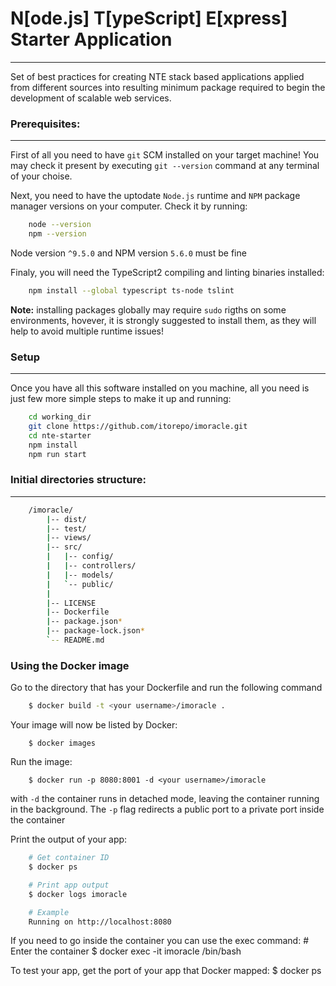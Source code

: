 # N[ode.js] T[ypeScript] E[xpress] Starter Application
----

Set of best practices for creating NTE stack based applications applied from different sources into resulting minimum package required to begin the development of scalable web services.

### Prerequisites:
----

First of all you need to have `git` SCM installed on your target machine!
You may check it present by executing `git --version` command at any terminal of your choise.

Next, you need to have the uptodate `Node.js` runtime and `NPM` package manager versions on your computer. 
Check it by running:
````bash
	node --version
	npm --version
````
Node version `^9.5.0` and NPM version `5.6.0` must be fine


Finaly, you will need the TypeScript2 compiling and linting binaries installed:
````bash
	npm install --global typescript ts-node tslint
````

**Note:** installing packages globally may require `sudo` rigths on some environments, hovever,
it is strongly suggested to install them, as they will help to avoid multiple runtime issues!

### Setup
----

Once you have all this software installed on you machine, all you need is just few more simple steps
to make it up and running:
````bash
	cd working_dir
	git clone https://github.com/itorepo/imoracle.git
	cd nte-starter
	npm install
	npm run start
````

### Initial directories structure:
----

````bash
	/imoracle/
		|-- dist/
		|-- test/
		|-- views/
		|-- src/
		|	|-- config/
		|	|-- controllers/
		|	|-- models/
		|	`-- public/
		|
		|-- LICENSE
		|-- Dockerfile
		|-- package.json*
		|-- package-lock.json*
		`-- README.md
````


### Using the Docker image

Go to the directory that has your Dockerfile and run the following command
````bash
	$ docker build -t <your username>/imoracle .
````

Your image will now be listed by Docker:
````
	$ docker images
````

Run the image:
````
	$ docker run -p 8080:8001 -d <your username>/imoracle
````

with `-d` the container runs in detached mode, leaving the container running in the background.
The `-p` flag redirects a public port to a private port inside the container

Print the output of your app:
````bash
	# Get container ID
	$ docker ps

	# Print app output
	$ docker logs imoracle

	# Example
	Running on http://localhost:8080
````




If you need to go inside the container you can use the exec command:
	# Enter the container
	$ docker exec -it imoracle /bin/bash

To test your app, get the port of your app that Docker mapped:
	$ docker ps
